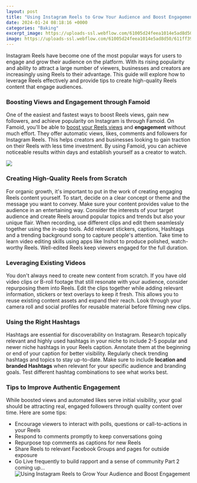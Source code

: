 ```yaml
---
layout: post
title: "Using Instagram Reels to Grow Your Audience and Boost Engagement"
date: 2024-01-24 08:18:16 +0000
categories: "Baking"
excerpt_image: https://uploads-ssl.webflow.com/61005d24feea1014e5ad8d50/611ff39fcd52e2797ef79c8f_ig-reels-dancing_v2.jpg
image: https://uploads-ssl.webflow.com/61005d24feea1014e5ad8d50/611ff39fcd52e2797ef79c8f_ig-reels-dancing_v2.jpg
---
```


Instagram Reels have become one of the most popular ways for users to engage and grow their audience on the platform. With its rising popularity and ability to attract a large number of viewers, businesses and creators are increasingly using Reels to their advantage. This guide will explore how to leverage Reels effectively and provide tips to create high-quality Reels content that engage audiences.
### Boosting Views and Engagement through Famoid 
One of the easiest and fastest ways to boost Reels views, gain new followers, and achieve popularity on Instagram is through Famoid. On Famoid, you'll be able to [boost your Reels views](https://store.fi.io.vn/chihuahua-shirt-best-chihuahua-grandpa-ever-chihuahua-shirt-funny-gift-for-chihuahua-lover-dog-owner-shirt-retro-vintage-dog-grandpa7-t-shirt) and **engagement** without much effort. They offer automatic views, likes, comments and followers for Instagram Reels. This helps creators and businesses looking to gain traction on their Reels with less time investment. By using Famoid, you can achieve noticeable results within days and establish yourself as a creator to watch.

![](https://cdn.searchenginejournal.com/wp-content/uploads/2021/08/instagram-reels-algoritm-61154c285377c-sej.jpg)
### Creating High-Quality Reels from Scratch
For organic growth, it's important to put in the work of creating engaging Reels content yourself. To start, decide on a clear concept or theme and the message you want to convey. Make sure your content provides value to the audience in an entertaining way. Consider the interests of your target audience and create Reels around popular topics and trends but also your unique flair. 
When recording, use different clips and edit them seamlessly together using the in-app tools. Add relevant stickers, captions, Hashtags and a trending background song to capture people's attention. Take time to learn video editing skills using apps like Inshot to produce polished, watch-worthy Reels. Well-edited Reels keep viewers engaged for the full duration.
### Leveraging Existing Videos
You don't always need to create new content from scratch. If you have old video clips or B-roll footage that still resonate with your audience, consider repurposing them into Reels. Edit the clips together while adding relevant information, stickers or text overlays to keep it fresh. This allows you to reuse existing content assets and expand their reach. Look through your camera roll and social profiles for reusable material before filming new clips.
### Using the Right Hashtags 
Hashtags are essential for discoverability on Instagram. Research topically relevant and highly used hashtags in your niche to include 2-5 popular and newer niche hashtags in your Reels caption. Annotate them at the beginning or end of your caption for better visibility. Regularly check trending hashtags and topics to stay up-to-date. Make sure to include **location and branded Hashtags** when relevant for your specific audience and branding goals. Test different hashtag combinations to see what works best.
### Tips to Improve Authentic Engagement
While boosted views and automated likes serve initial visibility, your goal should be attracting real, engaged followers through quality content over time. Here are some tips:
- Encourage viewers to interact with polls, questions or call-to-actions in your Reels 
- Respond to comments promptly to keep conversations going
- Repurpose top comments as captions for new Reels 
- Share Reels to relevant Facebook Groups and pages for outside exposure
- Go Live frequently to build rapport and a sense of community
Part 2 coming up...
![Using Instagram Reels to Grow Your Audience and Boost Engagement](https://uploads-ssl.webflow.com/61005d24feea1014e5ad8d50/611ff39fcd52e2797ef79c8f_ig-reels-dancing_v2.jpg)